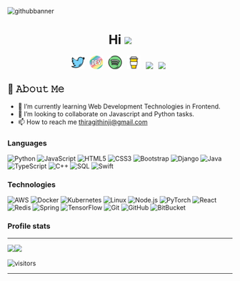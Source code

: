 ![githubbanner](https://user-images.githubusercontent.com/51013354/228838052-f59074c7-fe22-4fd2-856d-19423dbbf3c3.png)

<div align="center">
   <h1>Hi <img src="https://media.giphy.com/media/hvRJCLFzcasrR4ia7z/giphy.gif" width="25px"> </h1>
</div>

<p align='center'>
<!--    <a href="https://www.linkedin.com/in/mercythira/"><img height="30" src="https://raw.githubusercontent.com/8bithemant/8bithemant/master/linkedin.png?raw=true"></a>&nbsp;&nbsp; -->
<a href="https://twitter.com/ThiraGithinji"><img height="30" src="https://raw.githubusercontent.com/8bithemant/8bithemant/master/twitter.png?raw=true"></a>&nbsp;&nbsp;
<a href=""><img height="30" src="https://raw.githubusercontent.com/8bithemant/8bithemant/master/devto.png?raw=true"></a>&nbsp;&nbsp; 
<a href=""><img height="30" src="https://raw.githubusercontent.com/8bithemant/8bithemant/master/spotify.png?raw=true"></a>&nbsp;&nbsp;
 <a href=""><img height="30" src="https://raw.githubusercontent.com/8bithemant/8bithemant/master/coffee.jpg?raw=true"></a>&nbsp;&nbsp;
<a href=""><img src="https://img.icons8.com/fluent/48/000000/instagram-new.png" width="3.5%"/></a>&nbsp;&nbsp;
<a href=""><img src="https://github.com/sciencepal/sciencepal/blob/master/assets/discord-round.svg" width="3.5%"/></a>&nbsp;&nbsp;
 </p>

## :book: 𝙰𝚋𝚘𝚞𝚝 𝙼𝚎
<!-- 
-  🌐 Checkout my <a href="">profile </a> and <a href = "https://medium.com/@thiragithinji"> blog</a>.  -->

<!-- - :woman_technologist:Core team member at [waya](https://getwaya.com/) and [pigibank](https://pigibank.co.ke/) -->
- 🌱 I’m currently learning  Web Development Technologies in Frontend.
- 💞️ I’m looking to collaborate on Javascript and Python tasks.
- 📫 How to reach me thiragithinji@gmail.com

### Languages
![Python](https://img.shields.io/badge/-Python-000?&logo=Python)
![JavaScript](https://img.shields.io/badge/-JavaScript-000?&logo=JavaScript)
![HTML5](https://img.shields.io/badge/-HTML5-E34F26?style=flat-square&logo=html5&logoColor=white)
![CSS3](https://img.shields.io/badge/-CSS3-1572B6?style=flat-square&logo=css3)
![Bootstrap](https://img.shields.io/badge/-Bootstrap-563D7C?style=flat-square&logo=bootstrap)
![Django](https://img.shields.io/badge/-C-000?&logo=C)
![Java](https://img.shields.io/badge/-Java-000?&logo=Java&logoColor=007396)
![TypeScript](https://img.shields.io/badge/-TypeScript-000?&logo=TypeScript)
![C++](https://img.shields.io/badge/-C++-000?&logo=c%2b%2b&logoColor=00599C)
![SQL](https://img.shields.io/badge/-SQL-000?&logo=MySQL)
![Swift](https://img.shields.io/badge/-Swift-000?&logo=Swift)

### Technologies

![AWS](https://img.shields.io/badge/-AWS-000?&logo=Amazon-AWS&logoColor=F90)
![Docker](https://img.shields.io/badge/-Docker-000?&logo=Docker)
![Kubernetes](https://img.shields.io/badge/-Kubernetes-000?&logo=Kubernetes)
![Linux](https://img.shields.io/badge/-Linux-000?&logo=Linux)
![Node.js](https://img.shields.io/badge/-Node.js-000?&logo=node.js)
![PyTorch](https://img.shields.io/badge/-PyTorch-000?&logo=PyTorch)
![React](https://img.shields.io/badge/-React-000?&logo=React)
![Redis](https://img.shields.io/badge/-Redis-000?&logo=Redis)
![Spring](https://img.shields.io/badge/-Spring-000?&logo=Spring)
![TensorFlow](https://img.shields.io/badge/-TensorFlow-000?&logo=TensorFlow)
![Git](https://img.shields.io/badge/-Git-black?style=flat-square&logo=git)
![GitHub](https://img.shields.io/badge/-GitHub-181717?style=flat-square&logo=github)
![BitBucket](https://img.shields.io/badge/-BitBucket-darkblue?style=flat-square&logo=bitbucket)

### Profile stats
<hr>

<!-- ![Github Stats](https://github-readme-stats.vercel.app/api?username=thirathenerd&count_private=true&show_icons=true) -->
<a href=""><img height="137px" src="https://github-readme-stats.vercel.app/api?username=thirathenerd&hide_title=false&hide_border=true&show_icons=true&include_all_commits=true&count_private=true&line_height=21&text_color=000&icon_color=000&bg_color=0,ea6161,ffc64d,fffc4d,52fa5a&theme=graywhite" /><!-- wi*quL3fcV --><img height="137px" src="https://github-readme-stats.vercel.app/api/top-langs/?username=thirathenerd&hide=html&hide_title=true&hide_border=true&layout=compact&langs_count=6&exclude_repo=comp426,Redventures-Movie-Quotes&text_color=000&icon_color=fff&bg_color=0,52fa5a,4dfcff,c64dff&theme=graywhite" /></a>

![visitors](https://visitor-badge.glitch.me/badge?page_id=thirathenerd)

<hr>

